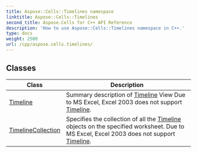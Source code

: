 ```yaml
---
title: Aspose::Cells::Timelines namespace
linktitle: Aspose::Cells::Timelines
second_title: Aspose.Cells for C++ API Reference
description: 'How to use Aspose::Cells::Timelines namespace in C++.'
type: docs
weight: 2500
url: /cpp/aspose.cells.timelines/
---
```




## Classes

| Class | Description |
| --- | --- |
| [Timeline](./timeline/) | Summary description of [Timeline](./timeline/) View Due to MS Excel, Excel 2003 does not support [Timeline](./timeline/). |
| [TimelineCollection](./timelinecollection/) | Specifies the collection of all the [Timeline](./timeline/) objects on the specified worksheet. Due to MS Excel, Excel 2003 does not support [Timeline](./timeline/). |
